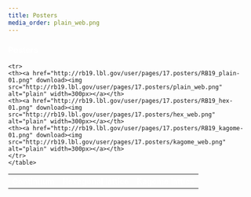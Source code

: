 ```yaml
---
title: Posters
media_order: plain_web.png
---
```


<h3><font color='#FFFFFF'>Posters</font></h3>

<table style="width:100%">
    <tr>
    <th><font color='#FFFFFF'>Continuum</font></th>
    <th><font color='#FFFFFF'>Hexagonal lattice</font></th> 
    <th><font color='#FFFFFF'>Kagome lattice</font></th>
  </tr>

    <tr>
	<th><a href="http://rb19.lbl.gov/user/pages/17.posters/RB19_plain-01.png" download><img src="http://rb19.lbl.gov/user/pages/17.posters/plain_web.png" alt="plain" width=300px></a></th>
    <th><a href="http://rb19.lbl.gov/user/pages/17.posters/RB19_hex-01.png" download><img src="http://rb19.lbl.gov/user/pages/17.posters/hex_web.png" alt="plain" width=300px></a></th>
	<th><a href="http://rb19.lbl.gov/user/pages/17.posters/RB19_kagome-01.png" download><img src="http://rb19.lbl.gov/user/pages/17.posters/kagome_web.png" alt="plain" width=300px></a></th>
    </tr>
    </table>
